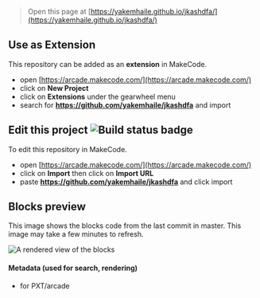  


> Open this page at [https://yakemhaile.github.io/jkashdfa/](https://yakemhaile.github.io/jkashdfa/)

## Use as Extension

This repository can be added as an **extension** in MakeCode.

* open [https://arcade.makecode.com/](https://arcade.makecode.com/)
* click on **New Project**
* click on **Extensions** under the gearwheel menu
* search for **https://github.com/yakemhaile/jkashdfa** and import

## Edit this project ![Build status badge](https://github.com/yakemhaile/jkashdfa/workflows/MakeCode/badge.svg)

To edit this repository in MakeCode.

* open [https://arcade.makecode.com/](https://arcade.makecode.com/)
* click on **Import** then click on **Import URL**
* paste **https://github.com/yakemhaile/jkashdfa** and click import

## Blocks preview

This image shows the blocks code from the last commit in master.
This image may take a few minutes to refresh.

![A rendered view of the blocks](https://github.com/yakemhaile/jkashdfa/raw/master/.github/makecode/blocks.png)

#### Metadata (used for search, rendering)

* for PXT/arcade
<script src="https://makecode.com/gh-pages-embed.js"></script><script>makeCodeRender("{{ site.makecode.home_url }}", "{{ site.github.owner_name }}/{{ site.github.repository_name }}");</script>
